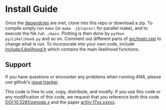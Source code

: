 # Install Guide
Once the [dependcies](DEPENDENCY.md) are met, clone into this repo or download a zip. To compile simply run `make` (or `make -j$(nproc)` for parallel make), and to execute the file run `./main`. Plotting is then done by `python py/Likelihood.py` and so on. Comment out different parts of [*src/main.cpp*](src/main.cpp) to change what is run. To incorporate into your own code, include [*include/Likelihood.h*](include/Likelihood.h) which contains the main likelihood functions.

## Support
If you have questions or encounter any problems when running *ANA*, please use github's [issue tracker](https://github.com/PeterDenton/ANA/issues).

This code is free to use, copy, distribute, and modify.
If you use this code or any modification of this code, we request that you reference both this code [DOI:10.5281/zenodo.x](https://zenodo.org/record/x) and the paper [arXiv:17xx.xxxxx](https://arxiv.org/abs/17xx.xxxxx).
